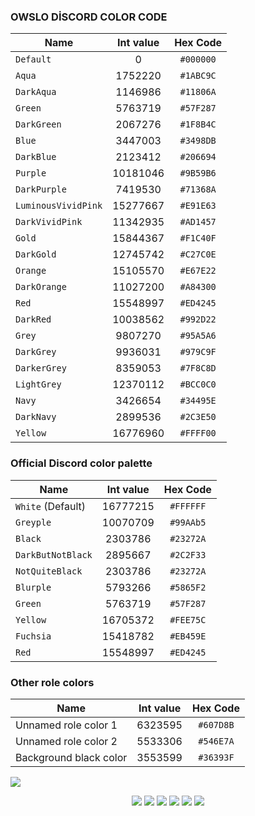 ### OWSLO DİSCORD COLOR CODE

| Name                | Int value | Hex Code  |
|---------------------|:---------:|:---------:|
| `Default`           |     0     | `#000000` |
| `Aqua`              |  1752220  | `#1ABC9C` |
| `DarkAqua`          |  1146986  | `#11806A` |
| `Green`             |  5763719  | `#57F287` |
| `DarkGreen`         |  2067276  | `#1F8B4C` |
| `Blue`              |  3447003  | `#3498DB` |
| `DarkBlue`          |  2123412  | `#206694` |
| `Purple`            | 10181046  | `#9B59B6` |
| `DarkPurple`        |  7419530  | `#71368A` |
| `LuminousVividPink` | 15277667  | `#E91E63` |
| `DarkVividPink`     | 11342935  | `#AD1457` |
| `Gold`              | 15844367  | `#F1C40F` |
| `DarkGold`          | 12745742  | `#C27C0E` |
| `Orange`            | 15105570  | `#E67E22` |
| `DarkOrange`        | 11027200  | `#A84300` |
| `Red`               | 15548997  | `#ED4245` |
| `DarkRed`           | 10038562  | `#992D22` |
| `Grey`              |  9807270  | `#95A5A6` |
| `DarkGrey`          |  9936031  | `#979C9F` |
| `DarkerGrey`        |  8359053  | `#7F8C8D` |
| `LightGrey`         | 12370112  | `#BCC0C0` |
| `Navy`              |  3426654  | `#34495E` |
| `DarkNavy`          |  2899536  | `#2C3E50` |
| `Yellow`            | 16776960  | `#FFFF00` |

### Official Discord color palette

| Name              | Int value | Hex Code  |
|-------------------|:---------:|:---------:|
| `White` (Default) | 16777215  | `#FFFFFF` |
| `Greyple`         | 10070709  | `#99AAb5` |
| `Black`           |  2303786  | `#23272A` |
| `DarkButNotBlack` |  2895667  | `#2C2F33` |
| `NotQuiteBlack`   |  2303786  | `#23272A` |
| `Blurple`         |  5793266  | `#5865F2` |
| `Green`           |  5763719  | `#57F287` |
| `Yellow`          | 16705372  | `#FEE75C` |
| `Fuchsia`         | 15418782  | `#EB459E` |
| `Red`             | 15548997  | `#ED4245` |

### Other role colors

| Name                   | Int value | Hex Code  |
|------------------------|:---------:|:---------:|
| Unnamed role color 1   |  6323595  | `#607D8B` |
| Unnamed role color 2   |  5533306  | `#546E7A` |
| Background black color |  3553599  | `#36393F` |

<img src="[https://cdn.discordapp.com/attachments/1114468265352237066/1120302630527320104/20230617_120254.jpg](https://cdn.discordapp.com/attachments/1150346674196197378/1200546821173411901/Picsart_24-01-27_00-03-51-420.jpg)">
<p align="center">
   <a href="https://discord.com/users/939214875861868654" target"blank_"><img src="https://img.shields.io/badge/discord%20-111111.svg?&style=for-the-badge&logo=discord&logoColor=white"></a>
   <a href="https://open.spotify.com/user/agghjvwwdvlvcrwr88f8k7rru?si=08552a9398a640a1&nd=1" target"blank_"><img src="https://img.shields.io/badge/Spotify%20-111111.svg?&style=for-the-badge&logo=spotify&logoColor=white"></a>
   <a href="[[https://youtube.com/@owslojs]([https://[https://youtube.com/@owslojs](https://youtube.com/@owslojs))))" target"blank_"><img src="https://img.shields.io/badge/youtube%20-111111.svg?&style=for-the-badge&logo=youtube&logoColor=white"></a>
   <a href="https://instagram.com/berkefiidan" target"blank_"><img src="https://img.shields.io/badge/INSTAGRAM%20-111111.svg?&style=for-the-badge&logo=instagram&logoColor=white"></a>
   <a href="https://github.com/owslo" target"blank_"><img src="https://img.shields.io/badge/GitHub%20-111111.svg?&style=for-the-badge&logo=github&logoColor=white"></a>
   <a href="[https://twitter.com/kynthiafx](https://twitter.com/owslojs)" target"blank_"><img src="https://img.shields.io/badge/Twitter%20-111111.svg?&style=for-the-badge&logo=twitter&logoColor=white"></a>
